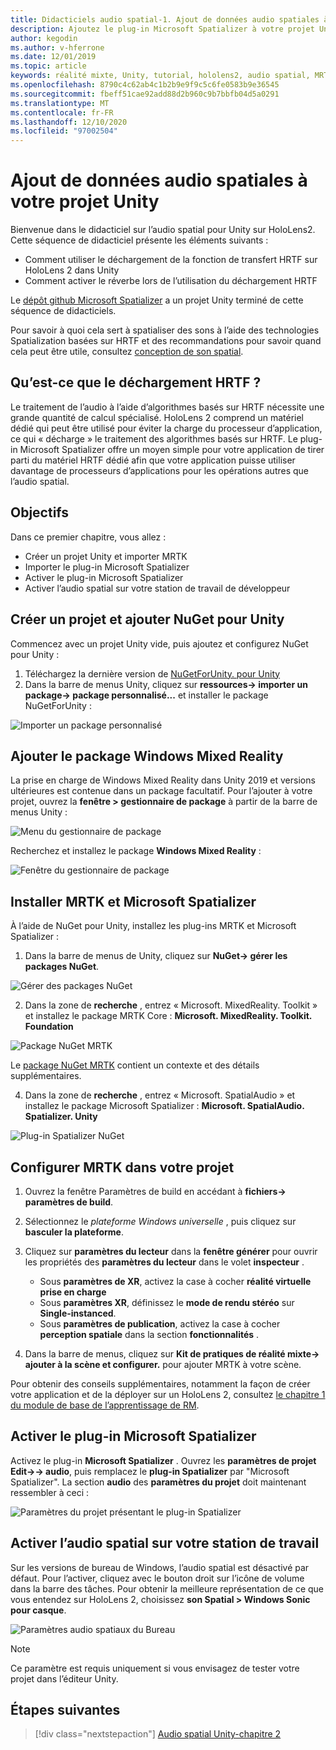 ```yaml
---
title: Didacticiels audio spatial-1. Ajout de données audio spatiales à votre projet
description: Ajoutez le plug-in Microsoft Spatializer à votre projet Unity pour accéder au déchargement matériel HoloLens 2 HRTF.
author: kegodin
ms.author: v-hferrone
ms.date: 12/01/2019
ms.topic: article
keywords: réalité mixte, Unity, tutorial, hololens2, audio spatial, MRTK, boîte à outils de réalité mixte, UWP, Windows 10, HRTF, fonction de transfert liée aux têtes, réverbération, Microsoft Spatializer
ms.openlocfilehash: 8790c4c62ab4c1b2b9e9f9c5c6fe0583b9e36545
ms.sourcegitcommit: fbeff51cae92add88d2b960c9b7bbfb04d5a0291
ms.translationtype: MT
ms.contentlocale: fr-FR
ms.lasthandoff: 12/10/2020
ms.locfileid: "97002504"
---
```

# <a name="adding-spatial-audio-to-your-unity-project"></a>Ajout de données audio spatiales à votre projet Unity

Bienvenue dans le didacticiel sur l’audio spatial pour Unity sur HoloLens2. Cette séquence de didacticiel présente les éléments suivants :
* Comment utiliser le déchargement de la fonction de transfert HRTF sur HoloLens 2 dans Unity
* Comment activer le réverbe lors de l’utilisation du déchargement HRTF

Le [dépôt github Microsoft Spatializer](https://github.com/microsoft/spatialaudio-unity) a un projet Unity terminé de cette séquence de didacticiels. 

Pour savoir à quoi cela sert à spatialiser des sons à l’aide des technologies Spatialization basées sur HRTF et des recommandations pour savoir quand cela peut être utile, consultez [conception de son spatial](https://docs.microsoft.com/windows/mixed-reality/spatial-sound-design).

## <a name="what-is-hrtf-offload"></a>Qu’est-ce que le déchargement HRTF ?
Le traitement de l’audio à l’aide d’algorithmes basés sur HRTF nécessite une grande quantité de calcul spécialisé. HoloLens 2 comprend un matériel dédié qui peut être utilisé pour éviter la charge du processeur d’application, ce qui « décharge » le traitement des algorithmes basés sur HRTF.  Le plug-in Microsoft Spatializer offre un moyen simple pour votre application de tirer parti du matériel HRTF dédié afin que votre application puisse utiliser davantage de processeurs d’applications pour les opérations autres que l’audio spatial.

## <a name="objectives"></a>Objectifs
Dans ce premier chapitre, vous allez :
* Créer un projet Unity et importer MRTK
* Importer le plug-in Microsoft Spatializer
* Activer le plug-in Microsoft Spatializer
* Activer l’audio spatial sur votre station de travail de développeur

## <a name="create-a-project-and-add-nuget-for-unity"></a>Créer un projet et ajouter NuGet pour Unity
Commencez avec un projet Unity vide, puis ajoutez et configurez NuGet pour Unity :
1. Téléchargez la dernière version de [NuGetForUnity. pour Unity](https://github.com/GlitchEnzo/NuGetForUnity/releases/latest)
2. Dans la barre de menus Unity, cliquez sur **ressources-> importer un package-> package personnalisé...** et installer le package NuGetForUnity :

![Importer un package personnalisé](images/spatial-audio/import-custom-package.png)

## <a name="add-the-windows-mixed-reality-package"></a>Ajouter le package Windows Mixed Reality
La prise en charge de Windows Mixed Reality dans Unity 2019 et versions ultérieures est contenue dans un package facultatif. Pour l’ajouter à votre projet, ouvrez la **fenêtre > gestionnaire de package** à partir de la barre de menus Unity :

![Menu du gestionnaire de package](images/spatial-audio/package-manager-menu.png)

Recherchez et installez le package **Windows Mixed Reality** :

![Fenêtre du gestionnaire de package](images/spatial-audio/package-manager-window.png)

## <a name="install-mrtk-and-microsoft-spatializer"></a>Installer MRTK et Microsoft Spatializer
À l’aide de NuGet pour Unity, installez les plug-ins MRTK et Microsoft Spatializer :
1. Dans la barre de menus de Unity, cliquez sur **NuGet-> gérer les packages NuGet**.

![Gérer des packages NuGet](images/spatial-audio/manage-nuget-packages.png)

2. Dans la zone de **recherche** , entrez « Microsoft. MixedReality. Toolkit » et installez le package MRTK Core : **Microsoft. MixedReality. Toolkit. Foundation**

![Package NuGet MRTK](images/spatial-audio/mrtk-nuget-package.png)

Le [package NuGet MRTK](https://microsoft.github.io/MixedRealityToolkit-Unity/Documentation/MRTKNuGetPackage.html) contient un contexte et des détails supplémentaires.

4. Dans la zone de **recherche** , entrez « Microsoft. SpatialAudio » et installez le package Microsoft Spatializer : **Microsoft. SpatialAudio. Spatializer. Unity**

![Plug-in Spatializer NuGet](images/spatial-audio/spatializer-plugin-nuget.png)

## <a name="set-up-mrtk-in-your-project"></a>Configurer MRTK dans votre projet

1. Ouvrez la fenêtre Paramètres de build en accédant à **fichiers-> paramètres de build**.

2. Sélectionnez le _plateforme Windows universelle_ , puis cliquez sur **basculer la plateforme**.

3. Cliquez sur **paramètres du lecteur** dans la **fenêtre générer** pour ouvrir les propriétés des **paramètres du lecteur** dans le volet **inspecteur** .
    * Sous **paramètres de XR**, activez la case à cocher **réalité virtuelle prise en charge**
    * Sous **paramètres XR**, définissez le **mode de rendu stéréo** sur **Single-instanced**.
    * Sous **paramètres de publication**, activez la case à cocher **perception spatiale** dans la section **fonctionnalités** .

4. Dans la barre de menus, cliquez sur **Kit de pratiques de réalité mixte-> ajouter à la scène et configurer.** pour ajouter MRTK à votre scène.

Pour obtenir des conseils supplémentaires, notamment la façon de créer votre application et de la déployer sur un HoloLens 2, consultez [le chapitre 1 du module de base de l’apprentissage de RM](../../../mrlearning-base-ch1.md).

## <a name="enable-the-microsoft-spatializer-plugin"></a>Activer le plug-in Microsoft Spatializer
Activez le plug-in **Microsoft Spatializer** . Ouvrez les **paramètres de projet Edit->-> audio**, puis remplacez le **plug-in Spatializer** par "Microsoft Spatializer". La section **audio** des **paramètres du projet** doit maintenant ressembler à ceci :

![Paramètres du projet présentant le plug-in Spatializer](images/spatial-audio/project-settings.png)

## <a name="enable-spatial-audio-on-your-workstation"></a>Activer l’audio spatial sur votre station de travail
Sur les versions de bureau de Windows, l’audio spatial est désactivé par défaut. Pour l’activer, cliquez avec le bouton droit sur l’icône de volume dans la barre des tâches. Pour obtenir la meilleure représentation de ce que vous entendez sur HoloLens 2, choisissez **son Spatial > Windows Sonic pour casque**.

![Paramètres audio spatiaux du Bureau](images/spatial-audio/desktop-audio-settings.png)

> [!NOTE]
> Ce paramètre est requis uniquement si vous envisagez de tester votre projet dans l’éditeur Unity.

## <a name="next-steps"></a>Étapes suivantes

> [!div class="nextstepaction"]
> [Audio spatial Unity-chapitre 2](unity-spatial-audio-ch2.md)

